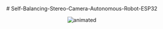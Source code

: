 <p align="center">
# Self-Balancing-Stereo-Camera-Autonomous-Robot-ESP32
</p>
<p align="center">
  <img src="https://github.com/curio-code/Self-Balancing-Stereo-Camera-Autonomous-Robot-ESP32/blob/main/Graphics/Robot_Model.gif" alt="animated" />

